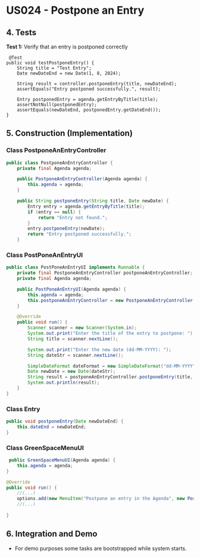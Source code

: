 # US024 - Postpone an Entry 

## 4. Tests 

**Test 1:** Verify that an entry is postponed correctly 

     @Test
    public void testPostponeEntry() {
        String title = "Test Entry";
        Date newDateEnd = new Date(1, 8, 2024);

        String result = controller.postponeEntry(title, newDateEnd);
        assertEquals("Entry postponed successfully.", result);

        Entry postponedEntry = agenda.getEntryByTitle(title);
        assertNotNull(postponedEntry);
        assertEquals(newDateEnd, postponedEntry.getDateEnd());
    }


## 5. Construction (Implementation)

### Class PostponeAnEntryController

```java
public class PostponeAnEntryController {
    private final Agenda agenda;

    public PostponeAnEntryController(Agenda agenda) {
        this.agenda = agenda;
    }

    public String postponeEntry(String title, Date newDate) {
        Entry entry = agenda.getEntryByTitle(title);
        if (entry == null) {
            return "Entry not found.";
        }
        entry.postponeEntry(newDate);
        return "Entry postponed successfully.";
    }
```

### Class PostPoneAnEntryUI

```java
public class PostPoneAnEntryUI implements Runnable {
    private final PostponeAnEntryController postponeAnEntryController;
    private final Agenda agenda;

    public PostPoneAnEntryUI(Agenda agenda) {
        this.agenda = agenda;
        this.postponeAnEntryController = new PostponeAnEntryController(agenda);
    }

    @Override
    public void run() {
        Scanner scanner = new Scanner(System.in);
        System.out.print("Enter the title of the entry to postpone: ");
        String title = scanner.nextLine();

        System.out.print("Enter the new date (dd-MM-YYYY): ");
        String dateStr = scanner.nextLine();

        SimpleDateFormat dateFormat = new SimpleDateFormat("dd-MM-YYYY");
        Date newDate = new Date(dateStr);
        String result = postponeAnEntryController.postponeEntry(title, newDate);
        System.out.println(result);
    }
}
```

### Class Entry

```java
public void postponeEntry(Date newDateEnd) {
    this.dateEnd = newDateEnd;
}
```
### Class GreenSpaceMenuUI

```java
 public GreenSpaceMenuUI(Agenda agenda) {
    this.agenda = agenda;
}

@Override
public void run() {
    //(...)
    options.add(new MenuItem("Postpone an entry in the Agenda", new PostPoneAnEntryUI(agenda)));
    //(...)
    
}
```


## 6. Integration and Demo 

* For demo purposes some tasks are bootstrapped while system starts.

